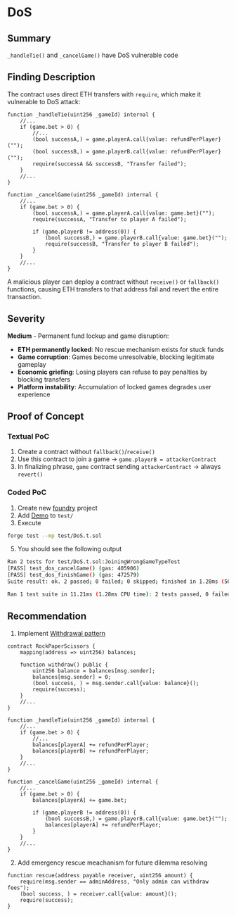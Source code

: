 # DoS

## Summary

`_handleTie()` and `_cancelGame()` have DoS vulnerable code

## Finding Description

The contract uses direct ETH transfers with `require`, which make it vulnerable to DoS attack:

```solidity
function _handleTie(uint256 _gameId) internal {
    //...
    if (game.bet > 0) {
        //...
        (bool successA,) = game.playerA.call{value: refundPerPlayer}("");
        (bool successB,) = game.playerB.call{value: refundPerPlayer}("");
        require(successA && successB, "Transfer failed");
    }
    //...
}
```

```solidity
function _cancelGame(uint256 _gameId) internal {
    //...
    if (game.bet > 0) {
        (bool successA,) = game.playerA.call{value: game.bet}("");
        require(successA, "Transfer to player A failed");

        if (game.playerB != address(0)) {
            (bool successB,) = game.playerB.call{value: game.bet}("");
            require(successB, "Transfer to player B failed");
        }
    }
    //...
}
```

A malicious player can deploy a contract without `receive()` or `fallback()` functions, causing ETH transfers to that address fail and revert the entire transaction.

## Severity

**Medium** - Permanent fund lockup and game disruption:

- **ETH permanently locked**: No rescue mechanism exists for stuck funds
- **Game corruption**: Games become unresolvable, blocking legitimate gameplay
- **Economic griefing**: Losing players can refuse to pay penalties by blocking transfers
- **Platform instability**: Accumulation of locked games degrades user experience

## Proof of Concept

### Textual PoC

1. Create a contract without `fallback()`/`receive()`
2. Use this contract to join a game &rarr; `game.playerB = attackerContract`
3. In finalizing phrase, `game` contract sending `attackerContract` &rarr; always `revert()`

### Coded PoC

1. Create new [foundry](https://getfoundry.sh/) project
2. Add [Demo](../test/DoS.t.sol) to `test/`
3. Execute

```bash
forge test --mp test/DoS.t.sol
```

5. You should see the following output

```bash
Ran 2 tests for test/DoS.t.sol:JoiningWrongGameTypeTest
[PASS] test_dos_cancelGame() (gas: 405906)
[PASS] test_dos_finishGame() (gas: 472579)
Suite result: ok. 2 passed; 0 failed; 0 skipped; finished in 1.28ms (507.30µs CPU time)

Ran 1 test suite in 11.21ms (1.28ms CPU time): 2 tests passed, 0 failed, 0 skipped (2 total tests)
```

## Recommendation

1. Implement [Withdrawal pattern](https://blog.b9lab.com/the-solidity-withdrawal-pattern-1602cb32f1a5)

```solidity
contract RockPaperScissors {
    mapping(address => uint256) balances;

    function withdraw() public {
        uint256 balance = balances[msg.sender];
        balances[msg.sender] = 0;
        (bool success, ) = msg.sender.call{value: balance}();
        require(success);
    }
    //...
}
```

```solidity
function _handleTie(uint256 _gameId) internal {
    //...
    if (game.bet > 0) {
        //...
        balances[playerA] += refundPerPlayer;
        balances[playerB] += refundPerPlayer;
    }
    //...
}
```

```solidity
function _cancelGame(uint256 _gameId) internal {
    //...
    if (game.bet > 0) {
        balances[playerA] += game.bet;

        if (game.playerB != address(0)) {
            (bool successB,) = game.playerB.call{value: game.bet}("");
            balances[playerA] += refundPerPlayer;
        }
    }
    //...
}
```

2. Add emergency rescue meachanism for future dilemma resolving

```solidity
function rescue(address payable receiver, uint256 amount) {
    require(msg.sender == adminAddress, "Only admin can withdraw fees");
    (bool success, ) = receiver.call{value: amount}();
    require(success);
}
```
